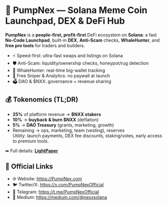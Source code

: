 # 🚀 PumpNex — Solana Meme Coin Launchpad, DEX & DeFi Hub

**PumpNex** is a **people-first, profit-first** DeFi ecosystem on **Solana**: a fast **No-Code Launchpad**, built-in **DEX**, **Anti-Scam** checks, **WhaleHunter**, and **free pro tools** for traders and builders.

- ⚡ Speed-first: ultra-fast swaps and listings on Solana
- 🛡 Anti-Scam: liquidity/ownership checks, honeypot/rug detection
- 🐋 WhaleHunter: real-time big-wallet tracking
- 🤖 Free Sniper & Analytics: no paywall at launch
- 🗳 DAO & $NXX: governance + revenue sharing

## 💰 Tokenomics (TL;DR)
- **25%** of platform revenue → **$NXX stakers**
- **10%** → **buyback & burn $NXX** (deflation)
- **5%** → **DAO Treasury** (grants, marketing, growth)
- Remaining → ops, marketing, team (vesting), reserves  
Utility: launch payments, DEX fee discounts, staking/votes, early access to premium tools.

➡ Full details: **[LightPaper](./whitepaper/LightPaper.md)**

## 🔗 Official Links
- 🌐 Website: https://PumpNex.com
- 🐦 Twitter/X: https://x.com/PumpNexOfficial
- 💬 Telegram: https://t.me/PumpNexOfficial
- 📰 Medium: https://medium.com/@nexxsolana
